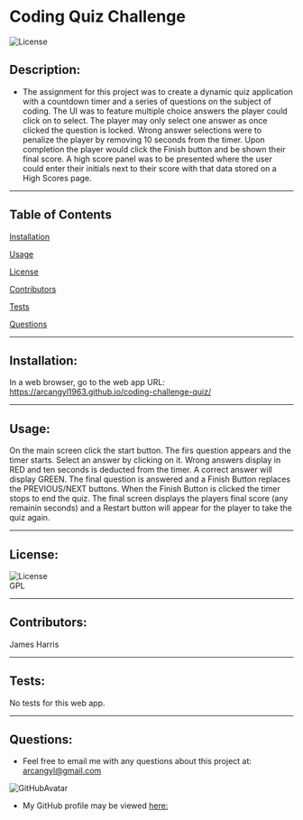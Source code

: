 
# Coding Quiz Challenge<br>

![License](https://img.shields.io/badge/License-GPL-blue.svg)<br>

## Description:<br>

- The assignment for this project was to create a dynamic quiz application with a countdown timer and a series of questions on the subject of coding. The UI was to feature multiple choice answers the player could click on to select. The player may only select one answer as once clicked the question is locked. Wrong answer selections were to penalize the player by removing 10 seconds from the timer. Upon completion the player would click the Finish button and be shown their final score. A high score panel was to be presented where the user could enter their initials next to their score with that data stored on a High Scores page.<br>

---


## Table of Contents<br>

[Installation](#installation)<br>

[Usage](#usage)<br>

[License](#license)<br>

[Contributors](#contributors)<br>

[Tests](#tests)<br>

[Questions](#Questions)<br>

---

## Installation:<br>

In a web browser, go to the web app URL: https://arcangyl1963.github.io/coding-challenge-quiz/<br>

---

## Usage:<br>

On the main screen click the start button. The firs question appears and the timer starts. Select an answer by clicking on it. Wrong answers display in RED and ten seconds is deducted from the timer. A correct answer will display GREEN. The final question is answered and a Finish Button replaces the PREVIOUS/NEXT buttons. When the Finish Button is clicked the timer stops to end the quiz. The final screen displays the players final score (any remainin seconds) and a Restart button will appear for the player to take the quiz again.<br>

---
## License:<br>

![License](https://img.shields.io/badge/License-GPL-blue.svg)<br>GPL<br>

---

## Contributors:<br>

James Harris<br>

---

## Tests:<br>

No tests for this web app.<br>

---

## Questions:<br>


- Feel free to email me with any questions about this project at: arcangyl@gmail.com<br>

![GitHubAvatar](https://avatars.githubusercontent.com/u/77169680?v=4)<br>

- My GitHub profile may be viewed [here:](https://github.com/arcangyl1963)